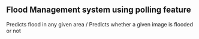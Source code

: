 ## Flood Management system using polling feature
 Predicts flood in any given area /
 Predicts whether a given image is flooded or not

